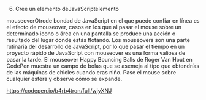 6. Cree un elemento deJavaScriptelemento

mouseoverOtrode bondad de JavaScript en el que puede confiar en línea es el efecto de mouseover, casos en los que al pasar el mouse sobre un determinado icono o área en una pantalla se produce una acción o resultado del lugar donde estás flotando. Los mouseovers son una parte rutinaria del desarrollo de JavaScript, por lo que pasar el tiempo en un proyecto rápido de JavaScript con mouseover es una forma valiosa de pasar la tarde. El mouseover Happy Bouncing Balls de Roger Van Hout en CodePen muestra un campo de bolas que se asemeja al tipo que obtendrías de las máquinas de chicles cuando eras niño. Pase el mouse sobre cualquier esfera y observe cómo se expande.

https://codepen.io/b4rb4tron/full/wjyXNJ